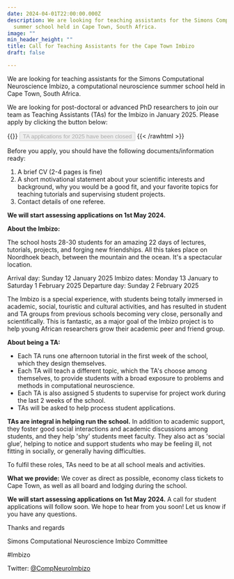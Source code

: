 ```yaml
---
date: 2024-04-01T22:00:00.000Z
description: We are looking for teaching assistants for the Simons Computational Neuroscience Imbizo (#Imbizo), a computational neuroscience
  summer school held in Cape Town, South Africa.
image: ""
min_header_height: ""
title: Call for Teaching Assistants for the Cape Town Imbizo
draft: false

---
```


We are looking for teaching assistants for the Simons Computational Neuroscience Imbizo, a computational neuroscience summer school held in Cape Town, South Africa.
 
We are looking for post-doctoral or advanced PhD researchers to join our team as Teaching Assistants (TAs) for the Imbizo in January 2025. Please apply by clicking the button below:

{{<rawhtml>}}
<button type="button" class="btn btn-danger btn-lg col-12" disabled>TA applications for 2025 have been closed</button>
{{< /rawhtml >}}

Before you apply, you should have the following documents/information ready:
1) A brief CV (2-4 pages is fine) 
2) A short motivational statement about your scientific interests and background, why you would be a good fit, and your favorite topics for teaching tutorials and supervising student projects.
3) Contact details of one referee.
 
**We will start assessing applications on 1st May 2024.**

**About the Imbizo:**

The school hosts 28-30 students for an amazing 22 days of lectures, tutorials, projects, and forging new friendships. All this takes place on Noordhoek beach, between the mountain and the ocean. It's a spectacular location.

Arrival day: Sunday 12 January 2025
Imbizo dates: Monday 13 January to Saturday 1 February 2025
Departure day: Sunday 2 February 2025

The Imbizo is a special experience, with students being totally immersed in academic, social, touristic and cultural activities, and has resulted in student and TA groups from previous schools becoming very close, personally and scientifically. This is fantastic, as a major goal of the Imbizo project is to help young African researchers grow their academic peer and friend group.


**About being a TA:**

- Each TA runs one afternoon tutorial in the first week of the school, which they design themselves.
- Each TA will teach a different topic, which the TA's choose among themselves, to provide students with a broad exposure to problems and methods in computational neuroscience.
- Each TA is also assigned 5 students to supervise for project work during the last 2 weeks of the school.
- TAs will be asked to help process student applications.

**TAs are integral in helping run the school.** In addition to academic support, they foster good social interactions and academic discussions among students, and they help 'shy' students meet faculty. They also act as 'social glue’, helping to notice and support students who may be feeling ill, not fitting in socially, or generally having difficulties.
 
To fulfil these roles, TAs need to be at all school meals and activities.

**What we provide:**
We cover as direct as possible, economy class tickets to Cape Town, as well as all board and lodging during the school.

**We will start assessing applications on 1st May 2024.**
A call for student applications will follow soon. We hope to hear from you soon! Let us know if you have any questions.


Thanks and regards

Simons Computational Neuroscience Imbizo Committee

\#Imbizo

Twitter: [@CompNeuroImbizo](https://x.com/CompNeuroImbizo)

